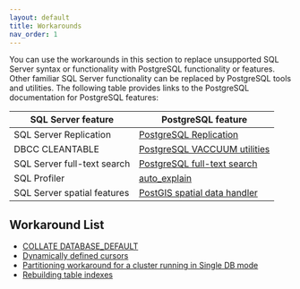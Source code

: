 ```yaml
---
layout: default
title: Workarounds
nav_order: 1
---
```


You can use the workarounds in this section to replace unsupported SQL Server syntax or functionality with PostgreSQL functionality or features. Other familiar SQL Server functionality can be replaced by PostgreSQL tools and utilities.  The following table provides links to the PostgreSQL documentation for PostgreSQL features:

| SQL Server feature | PostgreSQL feature | 
| ------- | ------- | 
| SQL Server Replication | [PostgreSQL Replication ](https://www.postgresql.org/docs/current/high-availability) |
| DBCC CLEANTABLE | [PostgreSQL VACCUUM utilities](https://www.postgresql.org/docs/15/routine-vacuuming) |
| SQL Server full-text search | [PostgreSQL full-text search ](https://www.postgresql.org/docs/15/textsearch) |
| SQL Profiler | [auto_explain ](https://www.postgresql.org/docs/current/auto-explain) |
| SQL Server spatial features | [PostGIS spatial data handler](https://postgis.net) |


## Workaround List

- [COLLATE DATABASE_DEFAULT](https://babelfishpg.org/docs/workaround/collate_database_default)
- [Dynamically defined cursors](https://babelfishpg.org/docs/workaround/dynamically_defined_cursor)
- [Partitioning workaround for a cluster running in Single DB mode](https://babelfishpg.org/docs/workaround/partitioned_table)
- [Rebuilding table indexes](https://babelfishpg.org/docs/workaround/rebuilding_table_indexes)